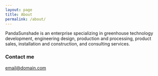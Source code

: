 ```yaml
---
layout: page
title: About
permalink: /about/
---
```


PandaSunshade is an enterprise specializing in greenhouse technology development, engineering design, production and processing, product sales, installation and construction, and consulting services.

### Contact me

[email@domain.com](mailto:contact@pandasunshade.com)
